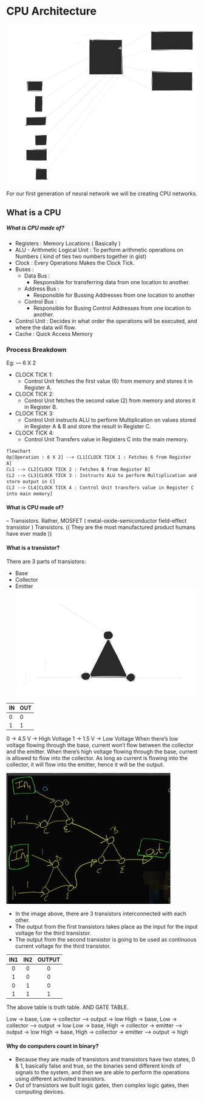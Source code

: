 # CPU Architecture

![image](https://github.com/VoIDWALkER7/Neural-Networks-In-C/blob/main/Necessary%20Information%20About%20Computer/CPU%20Architecture.svg)

For our first generation of neural network we will be creating CPU networks. 
## What is a CPU
##### What is CPU made of?
- Registers : Memory Locations ( Basically )
- ALU - Arithmetic Logical Unit : To perform arithmetic operations on Numbers ( kind of ties two numbers together in gist)
- Clock : Every Operations Makes the Clock Tick. 
- Buses : 
	- Data Bus : 
		- Responsible for transferring data from one location to another. 
	- Address Bus :
		- Responsible for Bussing Addresses from one location to another
	- Control Bus : 
		- Responsible for Busing Control Addresses from one location to another. 
- Control Unit : Decides in what order the operations will be executed, and where the data will flow. 
- Cache :  Quick Access Memory

### Process Breakdown
Eg: 
— 6 X 2
- CLOCK TICK 1: 
	- Control Unit fetches the first value (6) from memory and stores it in Register A. 
- CLOCK TICK 2:
	- Control Unit fetches the second value (2) from memory and stores it in Register B. 
- CLOCK TICK 3: 
	- Control Unit instructs ALU to perform Multiplication on values stored in Register A & B and store the result in Register C. 
- CLOCK TICK 4: 
	- Control Unit Transfers value in Registers C into the main memory. 


```mermaid
flowchart 
Op[Operation : 6 X 2] --> CL1[CLOCK TICK 1 : Fetches 6 from Register A]
CL1 --> CL2[CLOCK TICK 2 : Fetches B from Register B]
CL2 --> CL3[CLOCK TICK 3 : Instructs ALU to perform Multiplication and store output in C]
CL3 --> CL4[CLOCK TICK 4 : Control Unit transfers value in Register C into main memory]
```
#### What is CPU made of? 
– Transistors. Rather, MOSFET ( metal-oxide-semiconductor field-effect transistor ) Transistors. (( They are the most manufactured product humans have ever made ))
#### What is a transistor?
There are 3 parts of transistors:
- Base
- Collector
- Emitter
![image](https://github.com/VoIDWALkER7/Neural-Networks-In-C/blob/main/Necessary%20Information%20About%20Computer/Transistor.svg)

| IN | OUT |
|:---|:----|
|  0 |   0 |
|  1 |   1 |  

0 → 4.5 V → High Voltage
1 → 1.5 V → Low Voltage
When there’s low voltage flowing through the base, current won’t flow between the collector and the emitter. 
When there’s high voltage flowing through the base, current is allowed to flow into the collector. As long as current is flowing into the collector, it will flow into the emitter, hence it will be the output. 

![image](https://github.com/VoIDWALkER7/Neural-Networks-In-C/blob/main/Necessary%20Information%20About%20Computer/Transistor%20Circuit.png)
- In the image above, there are 3 transistors interconnected with each other. 
- The output from the first transistors takes place as the input for the input voltage for the third transistor. 
- The output from the second transistor is going to be used as continuous current voltage for the third transistor. 

| IN1 | IN2 | OUTPUT |
|:---:|:---:|:------:|
|   0 |   0 |      0 |
|   1 |   0 |      0 |
|   0 |   1 |      0 |
|   1 |   1 |      1 |  
The above table is truth table. AND GATE TABLE. 

Low → base, Low → collector –> output → low
High → base, Low → collector –> output → low
Low → base, High → collector → emitter –> output → low
High → base, High → collector → emitter –> output → high

#### Why do computers count in binary? 
- Because they are made of transistors and transistors have two states, 0 & 1, basically false and true, so the binaries send different kinds of signals to the system, and then we are able to perform the operations using different activated transistors. 
- Out of transistors we built logic gates, then complex logic gates, then computing devices.
